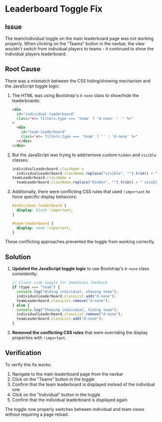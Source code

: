 # Leaderboard Toggle Fix

## Issue

The team/individual toggle on the main leaderboard page was not working properly. When clicking on the "Teams" button in the navbar, the view wouldn't switch from individual players to teams - it continued to show the individual players leaderboard.

## Root Cause

There was a mismatch between the CSS hiding/showing mechanism and the JavaScript toggle logic:

1. The HTML was using Bootstrap's `d-none` class to show/hide the leaderboards:

   ```html
   <div
     id="individual-leaderboard"
     class="<%= filters.type === 'team' ? 'd-none' : '' %>"
   >
     <div
       id="team-leaderboard"
       class="<%= filters.type === 'team' ? '' : 'd-none' %>"
     ></div>
   </div>
   ```

2. But the JavaScript was trying to add/remove custom `hidden` and `visible` classes:

   ```javascript
   individualLeaderboard.className =
     individualLeaderboard.className.replace("visible", "").trim() + " hidden";
   teamLeaderboard.className =
     teamLeaderboard.className.replace("hidden", "").trim() + " visible";
   ```

3. Additionally, there were conflicting CSS rules that used `!important` to force specific display behaviors:

   ```css
   #individual-leaderboard {
     display: block !important;
   }

   #team-leaderboard {
     display: none !important;
   }
   ```

These conflicting approaches prevented the toggle from working correctly.

## Solution

1. **Updated the JavaScript toggle logic** to use Bootstrap's `d-none` class consistently:

   ```javascript
   // Client-side toggle for immediate feedback
   if (type === "team") {
     console.log("Hiding individual, showing team");
     individualLeaderboard.classList.add("d-none");
     teamLeaderboard.classList.remove("d-none");
   } else {
     console.log("Showing individual, hiding team");
     individualLeaderboard.classList.remove("d-none");
     teamLeaderboard.classList.add("d-none");
   }
   ```

2. **Removed the conflicting CSS rules** that were overriding the display properties with `!important`.

## Verification

To verify this fix works:

1. Navigate to the main leaderboard page from the navbar
2. Click on the "Teams" button in the toggle
3. Confirm that the team leaderboard is displayed instead of the individual one
4. Click on the "Individual" button in the toggle
5. Confirm that the individual leaderboard is displayed again

The toggle now properly switches between individual and team views without requiring a page reload.
